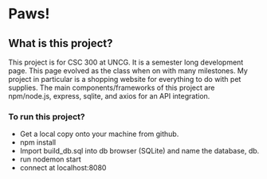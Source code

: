 # Paws!

## What is this project?
This project is for CSC 300 at UNCG. It is a semester long development page. This page evolved as the class when on with many milestones. My project in particular is a shopping website for everything to do with pet supplies. The main components/frameworks of this project are npm/node.js, express, sqlite, and axios for an API integration.

### To run this project?
* Get a local copy onto your machine from github.
* npm install
* Import build_db.sql into db browser (SQLite) and name the database, db.
* run nodemon start
* connect at localhost:8080
